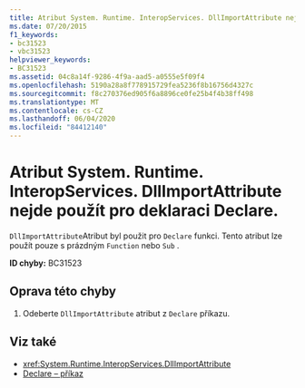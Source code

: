 ```yaml
---
title: Atribut System. Runtime. InteropServices. DllImportAttribute nejde použít pro deklaraci Declare.
ms.date: 07/20/2015
f1_keywords:
- bc31523
- vbc31523
helpviewer_keywords:
- BC31523
ms.assetid: 04c8a14f-9286-4f9a-aad5-a0555e5f09f4
ms.openlocfilehash: 5190a28a8f778915729fea5236f8b16756d4327c
ms.sourcegitcommit: f8c270376ed905f6a8896ce0fe25b4f4b38ff498
ms.translationtype: MT
ms.contentlocale: cs-CZ
ms.lasthandoff: 06/04/2020
ms.locfileid: "84412140"
---
```

# <a name="systemruntimeinteropservicesdllimportattribute-cannot-be-applied-to-a-declare"></a>Atribut System. Runtime. InteropServices. DllImportAttribute nejde použít pro deklaraci Declare.
`DllImportAttribute`Atribut byl použit pro `Declare` funkci. Tento atribut lze použít pouze s prázdným `Function` nebo `Sub` .  
  
 **ID chyby:** BC31523  
  
## <a name="to-correct-this-error"></a>Oprava této chyby  
  
1. Odeberte `DllImportAttribute` atribut z `Declare` příkazu.  
  
## <a name="see-also"></a>Viz také

- <xref:System.Runtime.InteropServices.DllImportAttribute>
- [Declare – příkaz](../language-reference/statements/declare-statement.md)
